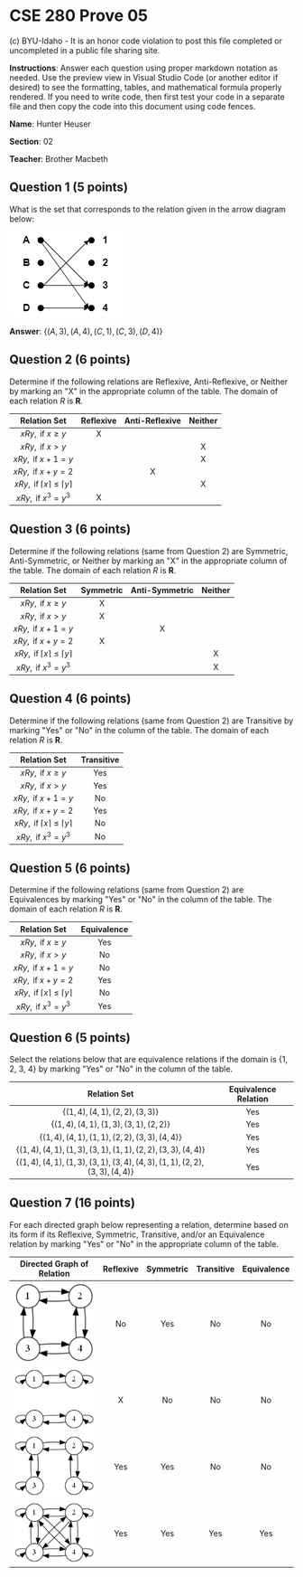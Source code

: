 # CSE 280 Prove 05

(c) BYU-Idaho - It is an honor code violation to post this
file completed or uncompleted in a public file sharing site.

**Instructions**: Answer each question using proper markdown notation as needed.  Use the preview view in Visual Studio Code (or another editor if desired) to see the formatting, tables, and mathematical formula properly rendered.  If you need to write code, then first test your code in a separate file and then copy the code into this document using code fences. 

**Name**: Hunter Heuser

**Section**: 02

**Teacher**: Brother Macbeth

## Question 1 (5 points)

What is the set that corresponds to the relation given in the arrow diagram below:

![](prove05_diagram1.drawio.png)

**Answer**: $\lbrace (A,3),(A,4),(C,1),(C,3),(D,4) \rbrace$

## Question 2 (6 points)

Determine if the following relations are Reflexive, Anti-Reflexive, or Neither by marking an "X" in the appropriate column of the table.  The domain of each relation $R$ is $\mathbf{R}$.

|Relation Set|Reflexive|Anti-Reflexive|Neither|
|:-:|:-:|:-:|:-:|
|$xRy, \text{ if }x \ge y$|X|||
|$xRy, \text{ if }x \gt y$|||X|
|$xRy, \text{ if }x + 1 = y$|||X|
|$xRy, \text{ if }x + y = 2$||X||
|$xRy, \text{ if }\lceil x \rceil \le \lceil y \rceil$|||X|
|$xRy, \text{ if }x^3 = y^3$|X|||

## Question 3 (6 points)

Determine if the following relations (same from Question 2) are Symmetric, Anti-Symmetric, or Neither by marking an "X" in the appropriate column of the table.  The domain of each relation $R$ is $\mathbf{R}$. 

|Relation Set|Symmetric|Anti-Symmetric|Neither|
|:-:|:-:|:-:|:-:|
|$xRy, \text{ if }x \ge y$|X|||
|$xRy, \text{ if }x \gt y$|X|||
|$xRy, \text{ if }x + 1 = y$||X||
|$xRy, \text{ if }x + y = 2$|X|||
|$xRy, \text{ if }\lceil x \rceil \le \lceil y \rceil$|||X|
|$xRy, \text{ if }x^3 = y^3$|||X|

## Question 4 (6 points)

Determine if the following relations (same from Question 2) are Transitive by marking "Yes" or "No" in the column of the table.  The domain of each relation $R$ is $\mathbf{R}$.

|Relation Set|Transitive|
|:-:|:-:|
|$xRy, \text{ if }x \ge y$|Yes|
|$xRy, \text{ if }x \gt y$|Yes|
|$xRy, \text{ if }x + 1 = y$|No|
|$xRy, \text{ if }x + y = 2$|Yes|
|$xRy, \text{ if }\lceil x \rceil \le \lceil y \rceil$|No|
|$xRy, \text{ if }x^3 = y^3$|No|

## Question 5 (6 points)

Determine if the following relations (same from Question 2) are Equivalences by marking "Yes" or "No" in the column of the table.  The domain of each relation $R$ is $\mathbf{R}$.

|Relation Set|Equivalence|
|:-:|:-:|
|$xRy, \text{ if }x \ge y$|Yes|
|$xRy, \text{ if }x \gt y$|No|
|$xRy, \text{ if }x + 1 = y$|No|
|$xRy, \text{ if }x + y = 2$|Yes|
|$xRy, \text{ if }\lceil x \rceil \le \lceil y \rceil$|No|
|$xRy, \text{ if }x^3 = y^3$|Yes|

## Question 6 (5 points)

Select the relations below that are equivalence relations if the domain is {1, 2, 3, 4} by marking "Yes" or "No" in the column of the table.

|Relation Set|Equivalence Relation|
|:-:|:-:|
|$\lbrace (1,4), (4,1), (2,2), (3,3) \rbrace$|Yes|
|$\lbrace (1,4), (4,1), (1,3), (3,1), (2,2) \rbrace$|Yes|
|$\lbrace (1,4), (4,1), (1,1), (2,2), (3,3), (4,4) \rbrace$|Yes|
|$\lbrace (1,4), (4,1), (1,3), (3,1), (1,1), (2,2), (3,3), (4,4) \rbrace$|Yes|
|$\lbrace (1,4), (4,1), (1,3), (3,1), (3,4), (4,3), (1,1), (2,2), (3,3), (4,4) \rbrace$|Yes|

## Question 7 (16 points)

For each directed graph below representing a relation, determine based on its form if its Reflexive, Symmetric, Transitive, and/or an Equivalence relation by marking "Yes" or "No" in the appropriate column of the table.

|Directed Graph of Relation|Reflexive|Symmetric|Transitive|Equivalence|
|:-:|:-:|:-:|:-:|:-:|
|![](prove05_diagram2.gv.png)|No|Yes|No|No|
|![](prove05_diagram3.gv.png)|X|No|No|No|
|![](prove05_diagram4.gv.png)|Yes|Yes|No|No|
|![](prove05_diagram5.gv.png)|Yes|Yes|Yes|Yes|
